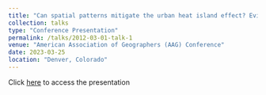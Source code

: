 ```yaml
---
title: "Can spatial patterns mitigate the urban heat island effect? Evidence from German metropolitan regions"
collection: talks
type: "Conference Presentation"
permalink: /talks/2012-03-01-talk-1
venue: "American Association of Geographers (AAG) Conference"
date: 2023-03-25
location: "Denver, Colorado"
---
```


Click [here](http://wenzhengli-etal.github.io/files/UHI_ACSP2023.pdf) to access the presentation

